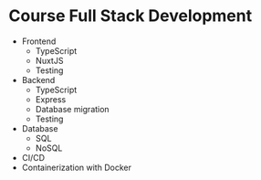 # Course Full Stack Development
* Frontend
  * TypeScript
  * NuxtJS
  * Testing
* Backend
  * TypeScript
  * Express
  * Database migration
  * Testing
* Database
  * SQL
  * NoSQL
* CI/CD
* Containerization with Docker